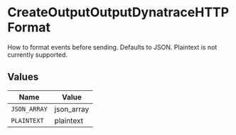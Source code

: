 # CreateOutputOutputDynatraceHTTPFormat

How to format events before sending. Defaults to JSON. Plaintext is not currently supported.


## Values

| Name         | Value        |
| ------------ | ------------ |
| `JSON_ARRAY` | json_array   |
| `PLAINTEXT`  | plaintext    |